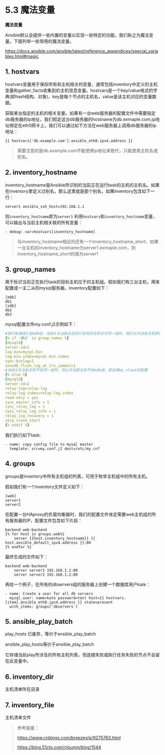 # 5.3 魔法变量
**魔法变量**

Ansible默认会提供一些内置的变量以实现一些特定的功能，我们称之为魔法变量。下面列举一些常用的魔法变量。

https://docs.ansible.com/ansible/latest/reference_appendices/special_variables.html#magic

## 1. hostvars

hostvars变量用于保存所有和主机相关的变量，通常包括inventory中定义的主机变量和gather_facts收集到的主机信息变量。hostvars是一个key/value格式的字典(即hash结构、对象)，key是每个节点的主机名，value是该主机对应的变量数据。

获取某台指定的主机的相关变量。如果有一台web服务器的配置文件中需要指定db服务器的ip地址，我们假定这台db服务器的hostname为db.exmaple.com,ip地址绑定在eth0网卡上，我们可以通过如下方法在web服务器上调用db服务器的ip地址：

```
{{ hostvars['db.example.com'].ansible_eth0.ipv4.address }}
```

> 需要注意的是db.example.com不能使用ip地址来取代，只能使用主机名或别名。

## 2. inventory_hostname

inventory_hostname是Ansible所识别的当前正在运行task的主机的主机名。如果在inventory里定义过别名，那么这里就是那个别名，如果inventory包含如下一行：

```
server1 ansible_ssh_host=192.168.1.1
```

则`inventory_hostname`即为`server1`
利用`hostvars`和`inventory_hostname`变量，可以输出与当前主机相关联的所有变量：

```
- debug: var=hostvars[inventory_hostname]
```

> 与inventory_hostname相近的还有一个inventory_hostname_short，如果一台主机的inventory_hostname为server1.exmaple.com，则inventory_hostname_short的值为server1

## 3. group_names

用于标识当前正在执行task的目标主机位于的主机组。假如我们有三台主机，用来配置成一主二从的mysql服务器。inventory配置如下：

```
[mdb]
db1
[sdb]
db2
db3
```

mysql配置文件my.conf.j2示例如下：

```yaml
#我们知道db1在mdb组，当db1与当前正在执行任务的主机位于同一组时，我们认为当前主机即在mdb组，所以对当前主机应用mysql master的配置
{% if 'db1' in group_names %}
[mysqld]
server-id=1
log-bin=mysql-bin
log-bin-index=mysql-bin.index
sync-binlog=1
innodb_flush_log_at_trx_commit=1
#当db1与当前主机不在同一组时，则认为当前主机不在mdb组，即应用my slave的配置
{% else %}
[mysqld]
server-id=2
relay-log=relay-log
relay-log-index=relay-log.index
read-only = yes
sync_master_info = 1
sync_relay_log = 1
sync_relay_log_info = 1
relay_log_recovery = 1
skip_slave_start    
{% endif %}
```

我们执行如下task:

```
- name: copy config file to mysql master
  template: src=my.conf.j2 dest=/etc/my.cnf
```

## 4. groups

groups是inventory中所有主机组的列表，可用于枚举主机组中的所有主机。

假如我们有一个inventory文件定义如下：

```
[web]
server1
server2
```

在配置一台HAproxy的负载均衡器时，我们的配置文件肯定需要web主机组的所有服务器的IP，配置文件包含如下片段：

```
backend web-backend
{% for host in groups.web%}
    server {{host.inventory_hostname}} {{ host.ansible_default_ipv4.address }}:80
{% endfor %}
```

最终生成的文件如下：

```
backend web-backend
    server server1 192.168.1.1:80
    server server2 192.168.1.2:80
```

再给一个例子，在所有的dbservers组的服务器上创建一个数据库用户kate：

```
- name: Create a user for all db servers
  mysql_user: name=kate password=test host={{ hostvars.[item].ansible_eth0.ipv4.address }} state=present
  with_items: groups['dbservers'] 
```

## 5. ansible_play_batch

 play_hosts 已废弃，等价于ansible_play_batch

ansible_play_hosts等价于ansible_play_batch

它存储当前play所涉及的所有主机列表，但连接失败或执行任务失败的节点不会留在此变量中。

## 6. inventory_dir

主机清单所在目录

## 7. inventory_file

主机清单文件

> 参考链接：
>
> https://www.cnblogs.com/breezey/p/9275763.html
>
> https://blog.51cto.com/cloumn/blog/1544
